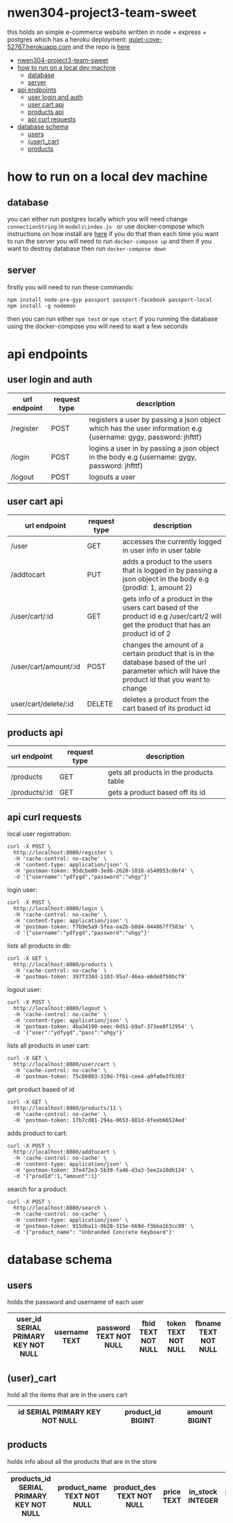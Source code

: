 # nwen304-project3-team-sweet
this holds an simple e-commerce website written in node + express + postgres which
has a heroku deployment: [quiet-cove-52767.herokuapp.com](https://quiet-cove-52767.herokuapp.com/) and the repo is [here](https://github.com/mrllama123/nwen304-project3-team-sweet)

<!-- TOC -->

- [nwen304-project3-team-sweet](#nwen304-project3-team-sweet)
- [how to run on a local dev machine](#how-to-run-on-a-local-dev-machine)
    - [database](#database)
    - [server](#server)
- [api endpoints](#api-endpoints)
    - [user login and auth](#user-login-and-auth)
    - [user cart api](#user-cart-api)
    - [products api](#products-api)
    - [api curl requests](#api-curl-requests)
- [database schema](#database-schema)
    - [users](#users)
    - [(user)_cart](#user_cart)
    - [products](#products)

<!-- /TOC -->
# how to run on a local dev machine 

##  database
you can either run postgres locally which you will need change ``connectionString`` in 
``models\index.js `` or use docker-compose which instructions on how install are 
[here](https://docs.docker.com/engine/installation/) if you do that then each time you want to 
run the server you will need to run ``docker-compose up`` and then if you want to destroy 
database then run ``docker-compose down`` 

## server
firstly you will need to run these commands:  
``` shell
npm install node-pre-gyp passport passport-facebook passport-local
npm install -g nodemon 
```

then you can run either ``npm test`` or ``npm start``
if you running the database using the docker-compose you will need to wait a few seconds  

# api endpoints 

## user login and auth
url endpoint | request type | description 
--- | --- | ---
/register | POST | registers a user by passing a json object which has the user information e.g {username: gygy, password: jhfttf}
/login | POST | logins a user in by passing a json object in the body e.g {username: gygy, password: jhfttf}
/logout | POST | logouts a user 

## user cart api 
url endpoint | request type | description 
--- | --- | ---
/user | GET | accesses the currently logged in user info in user table
/addtocart | PUT | adds a product to the users that is logged in by passing a json object in the body e.g {prodId: 1, amount 2}
/user/cart/:id | GET | gets info of a product in the users cart based of the product id e.g /user/cart/2 will get the product that has an product id of 2
/user/cart/amount/:id | POST | changes the amount of a certain product that is in the database based of the url parameter which will have the product id that you want to change 
user/cart/delete/:id | DELETE | deletes a product from the cart based of its product id 

## products api
url endpoint | request type | description 
--- | --- | ---
/products | GET | gets all products in the products table 
/products/:id | GET | gets a product based off its id 

## api curl requests
local user registration:
```shell
curl -X POST \
  http://localhost:8080/register \
  -H 'cache-control: no-cache' \
  -H 'content-type: application/json' \
  -H 'postman-token: 95dcbe00-3ed6-2620-1810-a540953c0bf4' \
  -d '{"username":"ydfygd","password":"uhgy"}'
``` 

login user:
```shell
curl -X POST \
  http://localhost:8080/login \
  -H 'cache-control: no-cache' \
  -H 'content-type: application/json' \
  -H 'postman-token: f7b9e5a9-5fea-ea2b-b0d4-044867ff583e' \
  -d '{"username":"ydfygd","password":"uhgy"}'
```

lists all products in db:
```shell
curl -X GET \
  http://localhost:8080/products \
  -H 'cache-control: no-cache' \
  -H 'postman-token: 397f334d-1103-95a7-46ea-e6de8f50bcf9'
```

logout user:
```shell
curl -X POST \
  http://localhost:8080/logout \
  -H 'cache-control: no-cache' \
  -H 'content-type: application/json' \
  -H 'postman-token: 4ba34190-eeec-0d51-b9af-373ee8f12954' \
  -d '{"user":"ydfygd","pass":"uhgy"}'
```

lists all products in user cart:
```shell
curl -X GET \
  http://localhost:8080/user/cart \
  -H 'cache-control: no-cache' \
  -H 'postman-token: 75c86803-319d-7f61-cee4-a9fa0e3fb303'
```

get product based of id 
```shell
curl -X GET \
  http://localhost:8080/products/11 \
  -H 'cache-control: no-cache' \
  -H 'postman-token: 17b7cd81-294a-0653-881d-8feeb66524ed'
```

adds product to cart:
```shell
curl -X POST \
  http://localhost:8080/addtocart \
  -H 'cache-control: no-cache' \
  -H 'content-type: application/json' \
  -H 'postman-token: 3fe472e3-5b39-fa46-d3a3-5ee2a10db124' \
  -d '{"prodId":1,"amount":1}'
```

search for a product:
```shell
curl -X POST \
  http://localhost:8080/search \
  -H 'cache-control: no-cache' \
  -H 'content-type: application/json' \
  -H 'postman-token: 915dba11-0b28-315e-669d-f3bba1b3cc99' \
  -d '{"product_name": "Unbranded Concrete Keyboard"}'
```


# database schema 

## users
holds the password and username of each user 

user_id SERIAL PRIMARY KEY NOT NULL | username TEXT | password TEXT NOT NULL | fbid TEXT NOT NULL | token TEXT NOT NULL | fbname TEXT NOT NULL
--- | --- | --- | --- | --- | ---


## (user)_cart
hold all the items that are in the users cart 

id SERIAL  PRIMARY KEY NOT NULL | product_id BIGINT | amount  BIGINT
--- | --- | ---


## products 
holds info about all the products that are in the store 

| products_id SERIAL PRIMARY KEY NOT NULL | product_name TEXT NOT NULL | product_des TEXT NOT NULL | price TEXT | in_stock INTEGER | picture_dir TEXT | 
--- | --- | --- | --- | --- | --- |


